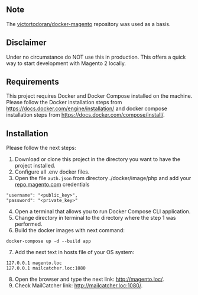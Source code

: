 ## Note

The [victortodoran/docker-magento](https://github.com/victortodoran/docker-magento) repository was used as a basis.

## Disclaimer

Under no circumstance do NOT use this in production. This offers a quick way to start development with Magento 2
locally.

## Requirements

This project requires Docker and Docker Compose installed on the machine. Please follow the Docker installation steps
from https://docs.docker.com/engine/installation/ and docker compose installation steps
from https://docs.docker.com/compose/install/.

## Installation

Please follow the next steps:

1. Download or clone this project in the directory you want to have the project installed.
2. Configure all .env docker files.
3. Open the file `auth.json` from directory ./docker/image/php and add your
   [repo.magento.com](http://devdocs.magento.com/guides/v2.0/install-gde/prereq/connect-auth.html) credentials

```
"username": "<public_key>",
"password": "<private_key>"
```

4. Open a terminal that allows you to run Docker Compose CLI application.
5. Change directory in terminal to the directory where the step 1 was performed.
6. Build the docker images with next command:

```
docker-compose up -d --build app
```

7. Add the next text in hosts file of your OS system:

```
127.0.0.1 magento.loc
127.0.0.1 mailcatcher.loc:1080
```

8. Open the browser and type the next link: http://magento.loc/.
9. Check MailCatcher link: http://mailcatcher.loc:1080/.
